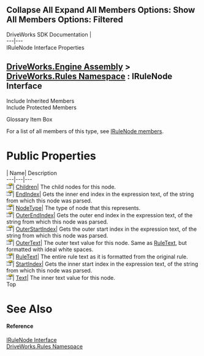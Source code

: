 Collapse All Expand All Members Options: Show All  Members Options: Filtered   
---  
DriveWorks SDK Documentation  |   
---|---  
IRuleNode Interface Properties   
  
[DriveWorks.Engine Assembly](topic2156.md) > [DriveWorks.Rules Namespace](topic10510.md) : IRuleNode Interface  
---  
  
Include Inherited Members    
Include Protected Members    


Glossary Item Box

For a list of all members of this type, see [IRuleNode members](topic10543.md).

# Public Properties

| Name| Description  
---|---|---  
![ Property](dotnetimages/Property.gif)| [Children](topic10547.md)| The child nodes for this node.   
![ Property](dotnetimages/Property.gif)| [EndIndex](topic10548.md)| Gets the inner end index in the expression text, of the string from which this node was parsed.   
![ Property](dotnetimages/Property.gif)| [NodeType](topic10549.md)| The type of node that this represents.   
![ Property](dotnetimages/Property.gif)| [OuterEndIndex](topic10550.md)| Gets the outer end index in the expression text, of the string from which this node was parsed.   
![ Property](dotnetimages/Property.gif)| [OuterStartIndex](topic10551.md)| Gets the outer start index in the expression text, of the string from which this node was parsed.   
![ Property](dotnetimages/Property.gif)| [OuterText](topic10552.md)| The outer text value for this node. Same as [RuleText](topic10553.md), but formatted with ideal white spaces.   
![ Property](dotnetimages/Property.gif)| [RuleText](topic10553.md)| The entire rule text as it is formatted from the original rule.   
![ Property](dotnetimages/Property.gif)| [StartIndex](topic10554.md)| Gets the inner start index in the expression text, of the string from which this node was parsed.   
![ Property](dotnetimages/Property.gif)| [Text](topic10555.md)| The inner text value for this node.   
Top

# See Also

#### Reference

[IRuleNode Interface](topic10542.md)   
[DriveWorks.Rules Namespace](topic10510.md)


